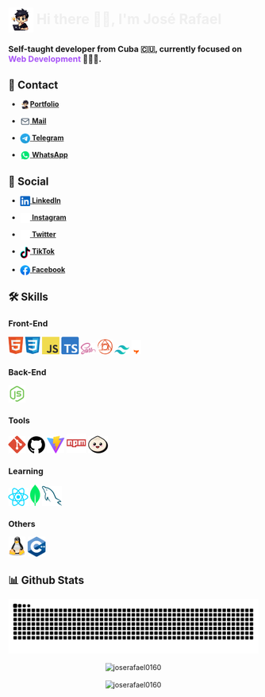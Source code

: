 # <img src="assets/Others/JS-character.png" align="center" alt="José Rafael Character" height="50"> <span style="color: #eeee">Hi there 👋🏻, I'm José Rafael</span>

### Self-taught developer from Cuba 🇨🇺, currently focused on <span style="color: #a855f7">Web Development</span> 👨🏻‍💻.

## 💬 Contact
- [<img src="assets/Others/JS-character.png" width="20" align="top">**Portfolio**](https://jose-rafael.pages.dev/)
 
- [<img src="assets/Contact/mail.svg" width="20" align="top"> **Mail**](mailto:joserafaelperezr@icloud.com)

- [<img src="assets/Contact/telegram.svg" width="20" align="top"> **Telegram**](https://t.me/jose_rafael016)

- [<img src="assets/Contact/whatsapp.svg" width="20" align="top"> **WhatsApp**](https://wa.me/+5356843843?text=Hola!!)

## 👥 Social
- [<img src="assets/Social/linkedin.svg" width="20" align="top"> **LinkedIn**](https://www.linkedin.com/in/joserafael016/) 

- [<img src="assets/Social/instagram.svg" width="20" align="top"> **Instagram**](https://www.instagram.com/jrwebdev/)  

- [<img src="assets/Social/x.svg" width="20" align="top"> **Twitter**](https://twitter.com/jose_rafael016)  

- [<img src="assets/Social/tiktok.svg" width="20" align="top"> **TikTok**](https://www.tiktok.com/@jose_rafael016?lang=en)  

- [<img src="assets/Social/facebook.svg" width="20" align="top"> **Facebook**](https://www.facebook.com/joserafael.perezrivero.3/)  

## 🛠️ Skills

### Front-End
[<img src="assets/Tecnologies/html5.svg" width="30">](https://www.w3.org/html/)
[<img src="assets/Tecnologies/css.svg" width="30">](https://www.w3.org/css/)
[<img src="assets/Tecnologies/javascript.svg" width="35">](https://developer.mozilla.org/en-US/docs/Web/JavaScript)
[<img src="assets/Tecnologies/typescript.svg" width="35">](https://www.typescriptlang.org/)
[<img src="assets/Tecnologies/sass.svg" width="30">](https://sass-lang.com/)
[<img src="assets/Tecnologies/postcss.svg" width="30">](https://postcss.org/)
[<img src="assets/Tecnologies/tailwindcss.svg" width="30">](https://tailwindcss.com/)
[<img src="assets/Tecnologies/astro.svg" width="20">](https://astro.build/)

### Back-End
[<img src="assets/Tecnologies/nodejs.svg" width="35">](https://nodejs.org/en)

### Tools
[<img src="assets/Tecnologies/git.svg" width="35">](https://git-scm.com/)
[<img src="assets/Tecnologies/github.svg" width="35">](https://github.com/)
[<img src="assets/Tecnologies/vitejs.svg" width="35">](https://vitejs.dev/)
[<img src="assets/Tecnologies/npm.svg" width="40">](https://www.npmjs.com/)
[<img src="assets/Tecnologies/bun.svg" width="40">](https://bun.sh/)

### Learning
[<img src="assets/Tecnologies/react.svg" width="40">](https://es.react.dev/)
[<img src="assets/Tecnologies/mongodb.svg" width="20">](https://www.mongodb.com/)
[<img src="assets/Tecnologies/mysql.svg" width="40">](https://www.mysql.com/)

### Others
[<img src="assets/Tecnologies/linux.svg" width="35">](https://ubuntu.com/)
[<img src="assets/Tecnologies/c++.svg" width="36">](https://cplusplus.com/)

## 📊 Github Stats
<div align="center">
  <img align="center" src="https://github.com/joserafael0160/joserafael0160/blob/output/github-contribution-grid-snake-dark.svg" alt="github contribution grid snake  animation">
  <br>
  <br>
  <img align="center" src="https://github-readme-stats.vercel.app/api?username=joserafael0160&theme=midnight-purple&show_icons=true&locale=en" alt="joserafael0160" />
  <br>
  <br>
  <img align="center" src="https://github-readme-stats.vercel.app/api/top-langs?username=joserafael0160&theme=dark&show_icons=true&locale=en&layout=compact" alt="joserafael0160">
</div>

